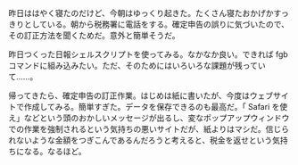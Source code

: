 昨日ははやく寝たのだけど、今朝はゆっくり起きた。たくさん寝たおかげかすっきりとしている。朝から税務署に電話をする。確定申告の誤りに気づいたので、その訂正方法を聞くためだ。意外と簡単そうだ。

昨日つくった日報シェルスクリプトを使ってみる。なかなか良い。できれば fgb コマンドに組み込みたい。ただ、そのためにはいろいろな課題が残っていて……。

帰ってきたら、確定申告の訂正作業。はじめは紙に書いたが、今度はウェブサイトで作成してみる。簡単すぎた。データを保存できるのも最高だ。「 Safari を使え」などという頭のおかしいメッセージが出るし、変なポップアップウィンドウでの作業を強制されるという気持ちの悪いサイトだが、紙よりはマシだ。信じられないような金額をつぎこんであるんだろうと考えると、税金を返せという気持ちになる。なるほど。
